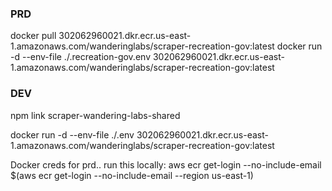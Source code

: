 
### PRD
docker pull 302062960021.dkr.ecr.us-east-1.amazonaws.com/wanderinglabs/scraper-recreation-gov:latest
docker run -d --env-file ./.recreation-gov.env 302062960021.dkr.ecr.us-east-1.amazonaws.com/wanderinglabs/scraper-recreation-gov:latest


### DEV
npm link scraper-wandering-labs-shared

docker run -d --env-file ./.env 302062960021.dkr.ecr.us-east-1.amazonaws.com/wanderinglabs/scraper-recreation-gov:latest


Docker creds for prd.. run this locally:
aws ecr get-login --no-include-email
$(aws ecr get-login --no-include-email --region us-east-1)
